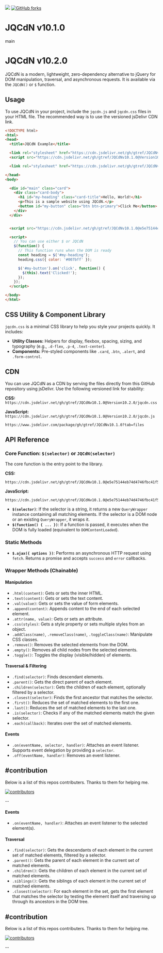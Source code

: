 [![](https://data.jsdelivr.com/v1/package/gh/gtref/JQCdNv10.1.0/badge)](https://www.jsdelivr.com/package/gh/gtref/JQCdNv10.1.0)  [![GitHub forks](https://img.shields.io/github/forks/gtref/JQCdNv10.1.0?style=social)](https://github.com/gtref/JQCdNv10.1.0/network)





# JQCdN v10.1.0
 main

# JQCdN v10.2.0

JQCdN is a modern, lightweight, zero-dependency alternative to jQuery for DOM manipulation, traversal, and asynchronous requests. It is available via the `JQCdN()` or `$` function.

## Usage

To use JQCdN in your project, include the `jqcdn.js` and `jqcdn.css` files in your HTML file. The recommended way is to use the versioned jsDelivr CDN link.

```html
<!DOCTYPE html>
<html>
<head>
  <title>JQCdN Example</title>

  <link rel="stylesheet" href="https://cdn.jsdelivr.net/gh/gtref/JQCdNv10.1.0@Version10.2.0/jqcdn.css">
  <script src="https://cdn.jsdelivr.net/gh/gtref/JQCdNv10.1.0@Version10.2.0/jqcdn.js"></script>

  <link rel="stylesheet" href="https://cdn.jsdelivr.net/gh/gtref/JQCdNv10.1.0@e5e75144eb74d4746fbc41f5f3a95fa669aed866/jqcdn.css">

</head>
<body>

  <div id="main" class="card">
    <div class="card-body">
      <h1 id="my-heading" class="card-title">Hello, World!</h1>
      <p>This is a sample website using JQCdN.</p>
      <button id="my-button" class="btn btn-primary">Click Me</button>
    </div>
  </div>


  <script src="https://cdn.jsdelivr.net/gh/gtref/JQCdNv10.1.0@e5e75144eb74d4746fbc41f5f3a95fa669aed866/jqcdn.js"></script>

  <script>
    // You can use either $ or JQCdN
    $(function() {
      // This function runs when the DOM is ready
      const heading = $('#my-heading');
      heading.css({ color: '#007bff' });

      $('#my-button').on('click', function() {
        $(this).text('Clicked!');
      });
    });
  </script>

</body>
</html>
```

## CSS Utility & Component Library

`jqcdn.css` is a minimal CSS library to help you style your projects quickly. It includes:
- **Utility Classes:** Helpers for display, flexbox, spacing, sizing, and typography (e.g., `.d-flex`, `.p-4`, `.text-center`).
- **Components:** Pre-styled components like `.card`, `.btn`, `.alert`, and `.form-control`.

## CDN

You can use JQCdN as a CDN by serving the files directly from this GitHub repository using jsDelivr. Use the following versioned link for stability:

**CSS:** `https://cdn.jsdelivr.net/gh/gtref/JQCdNv10.1.0@Version10.2.0/jqcdn.css`


**JavaScript:** `https://cdn.jsdelivr.net/gh/gtref/JQCdNv10.1.0@Version10.2.0/jqcdn.js`

```
https://www.jsdelivr.com/package/gh/gtref/JQCdNv10.1.0?tab=files
```



## API Reference


### Core Function: `$(selector)` or `JQCdN(selector)`

The core function is the entry point to the library.

**CSS:**
```
https://cdn.jsdelivr.net/gh/gtref/JQCdNv10.1.0@e5e75144eb74d4746fbc41f5f3a95fa669aed866/jqcdn.css
```

**JavaScript:**
```
https://cdn.jsdelivr.net/gh/gtref/JQCdNv10.1.0@e5e75144eb74d4746fbc41f5f3a95fa669aed866/jqcdn.js
```


-   **`$(selector)`**: If the selector is a string, it returns a new `QueryWrapper` instance containing all matching elements. If the selector is a DOM node or an existing `QueryWrapper`, it wraps it.
-   **`$(function() { ... })`**: If a function is passed, it executes when the DOM is fully loaded (equivalent to `DOMContentLoaded`).

### Static Methods

-   **`$.ajax({ options })`**: Performs an asynchronous HTTP request using `fetch`. Returns a promise and accepts `success` and `error` callbacks.

### Wrapper Methods (Chainable)

#### Manipulation
-   `.html(content)`: Gets or sets the inner HTML.
-   `.text(content)`: Gets or sets the text content.
-   `.val(value)`: Gets or sets the value of form elements.
-   `.append(content)`: Appends content to the end of each selected element.
-   `.attr(name, value)`: Gets or sets an attribute.
-   `.css(styles)`: Gets a style property or sets multiple styles from an object.
-   `.addClass(name)`, `.removeClass(name)`, `.toggleClass(name)`: Manipulate CSS classes.
-   `.remove()`: Removes the selected elements from the DOM.
-   `.empty()`: Removes all child nodes from the selected elements.
-   `.toggle()`: Toggles the display (visible/hidden) of elements.

#### Traversal & Filtering
-   `.find(selector)`: Finds descendant elements.
-   `.parent()`: Gets the direct parent of each element.
-   `.children(selector)`: Gets the children of each element, optionally filtered by a selector.
-   `.closest(selector)`: Finds the first ancestor that matches the selector.
-   `.first()`: Reduces the set of matched elements to the first one.
-   `.last()`: Reduces the set of matched elements to the last one.
-   `.is(selector)`: Checks if any of the matched elements match the given selector.
-   `.each(callback)`: Iterates over the set of matched elements.

#### Events
-   `.on(eventName, selector, handler)`: Attaches an event listener. Supports event delegation by providing a `selector`.
-   `.off(eventName, handler)`: Removes an event listener.

#contribution
--
Below is a list of this repos contributers. Thanks to them for helping me.

[![contributors](https://contrib.rocks/image?repo=gtref/JQCdNv10.1.0)](https://github.com/gtref/JQCdNv10.1.0/graphs/contributors)


--

#### Events
- `.on(eventName, handler)`: Attaches an event listener to the selected element(s).

#### Traversal
- `.find(selector)`: Gets the descendants of each element in the current set of matched elements, filtered by a selector.
- `.parent()`: Gets the parent of each element in the current set of matched elements.
- `.children()`: Gets the children of each element in the current set of matched elements.
- `.siblings()`: Gets the siblings of each element in the current set of matched elements.
- `.closest(selector)`: For each element in the set, gets the first element that matches the selector by testing the element itself and traversing up through its ancestors in the DOM tree.




#contribution
--
Below is a list of this repos contributers. Thanks to them for helping me.

[![contributors](https://contrib.rocks/image?repo=gtref/JQCdNv10.1.0)](https://github.com/gtref/JQCdNv10.1.0/graphs/contributors)

--



